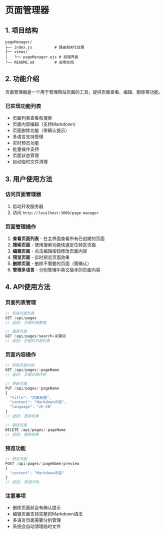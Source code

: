 # 页面管理器

## 1. 项目结构

```
pageManager/
├── index.js          # 路由和API处理
├── views/
│   └── pageManager.ejs # 前端界面
└── README.md         # 说明文档
```

## 2. 功能介绍

页面管理器是一个用于管理网站页面的工具，提供页面查看、编辑、删除等功能。

### 已实现功能列表

- 页面列表查看和搜索
- 页面内容编辑（支持Markdown）
- 页面删除功能（带确认提示）
- 多语言支持管理
- 实时预览功能
- 批量操作支持
- 页面状态管理
- 自动临时文件清理

## 3. 用户使用方法

### 访问页面管理器
1. 启动开发服务器
2. 访问 `http://localhost:3000/page-manager`

### 页面管理操作
1. **查看页面列表** - 在主界面查看所有已创建的页面
2. **搜索页面** - 使用搜索功能快速定位特定页面
3. **编辑页面** - 点击编辑按钮修改页面内容
4. **预览页面** - 实时预览页面效果
5. **删除页面** - 删除不需要的页面（需确认）
6. **管理多语言** - 分别管理中英文版本的页面内容

## 4. API使用方法

### 页面列表管理
```javascript
// 获取页面列表
GET /api/pages
// 返回: 页面列表数据

// 搜索页面
GET /api/pages?search=关键词
// 返回: 匹配的页面列表
```

### 页面内容操作
```javascript
// 获取页面内容
GET /api/pages/:pageName
// 返回: 页面详细内容

// 更新页面
PUT /api/pages/:pageName
{
  "title": "页面标题",
  "content": "Markdown内容",
  "language": "zh-CN"
}
// 返回: 更新结果

// 删除页面
DELETE /api/pages/:pageName
// 返回: 删除结果
```

### 预览功能
```javascript
// 预览页面
POST /api/pages/:pageName/preview
{
  "content": "Markdown内容"
}
// 返回: 预览HTML
```

### 注意事项

- 删除页面前会有确认提示
- 编辑页面支持完整的Markdown语法
- 多语言页面需要分别管理
- 系统会自动清理临时文件